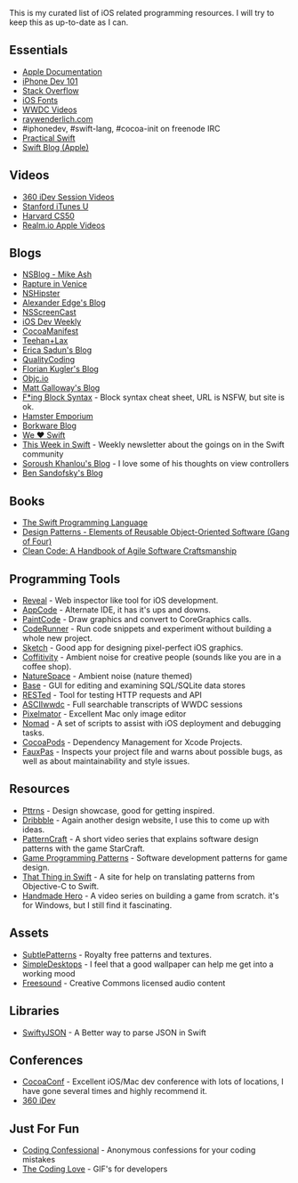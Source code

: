 <!--
Title: iOS Developer Resources
Page: true
Template: page
-->

This is my curated list of iOS related programming resources. I will try
to keep this as up-to-date as I can.

Essentials
----------

-   [Apple
    Documentation](https://developer.apple.com/library/ios/navigation/ "Apple Documentation")
-   [iPhone Dev 101](http://www.idev101.com "iPhone Dev 101")
-   [Stack Overflow](http://stackoverflow.com "Stack Overflow")
-   [iOS Fonts](http://iosfonts.com "iOS Fonts")
-   [WWDC
    Videos](https://developer.apple.com/wwdc/videos/ "WWDC Videos")
-   [raywenderlich.com](http://www.raywenderlich.com "raywenderlich.com")
-   \#iphonedev, \#swift-lang, \#cocoa-init on freenode IRC
-   [Practical Swift](http://practicalswift.com "Practical Swift")
-   [Swift
    Blog (Apple)](https://developer.apple.com/swift/blog/ "Swift Blog (Apple)")

Videos
------

-   [360 iDev Session
    Videos](http://360idev.com/session-videos/ "360 iDev 2013 Sessions")
-   [Stanford iTunes U](http://itunes.stanford.edu "Stanford iTunes U")
-   [Harvard CS50](https://www.youtube.com/user/cs50tv)
-   [Realm.io Apple Videos](https://realm.io/news/#apple)

Blogs
-----

-   [NSBlog - Mike
    Ash](http://www.mikeash.com/pyblog/ "Mike Ash's Blog")
-   [Rapture in Venice](http://raptureinvenice.com "Rapture in Venice")
-   [NSHipster](http://nshipster.com "NSHipster")
-   [Alexander Edge's
    Blog](http://www.alexedge.co.uk "Alexander Edge's Blog")
-   [NSScreenCast](http://nsscreencast.com "NSScreenCast")
-   [iOS Dev Weekly](http://iosdevweekly.com "iOS Dev Weekly")
-   [CocoaManifest](http://cocoamanifest.net "CocoaManifest")
-   [Teehan+Lax](http://teehanlax.com "Teehan+Lax")
-   [Erica Sadun's Blog](http://ericasadun.com "Erica Sadun's Blog")
-   [QualityCoding](http://qualitycoding.org "QualityCoding")
-   [Florian Kugler's
    Blog](http://floriankugler.com/blog "Florian Kugler's Blog")
-   [Objc.io](http://www.objc.io "Objc.io")
-   [Matt Galloway's
    Blog](http://www.galloway.me.uk "Matt Galloway's Blog")
-   [F\*ing Block
    Syntax](http://fuckingblocksyntax.com "F*ing Block Syntax") - Block
    syntax cheat sheet, URL is NSFW, but site is ok.
-   [Hamster
    Emporium](http://sealiesoftware.com/blog/ "Hamster Emporium")
-   [Borkware Blog](http://borkwarellc.wordpress.com "Borkware Blog")
-   [We ❤ Swift](http://www.weheartswift.com "We Heart Swift")
-   [This Week in Swift](https://swiftnews.curated.co) - Weekly
    newsletter about the goings on in the Swift community
-   [Soroush Khanlou's Blog](http://khanlou.com) - I love some of his
    thoughts on view controllers
-   [Ben Sandofsky's Blog](https://sandofsky.com)

Books
-----

-   [The Swift Programming
    Language](https://itunes.apple.com/us/book/swift-programming-language/id881256329?mt=11)
-   [Design Patterns - Elements of Reusable Object-Oriented Software
    (Gang
    of Four)](http://www.amazon.com/Design-Patterns-Elements-Reusable-Object-Oriented/dp/0201633612)
-   [Clean Code: A Handbook of Agile Software
    Craftsmanship](http://www.amazon.com/Clean-Code-Handbook-Software-Craftsmanship-ebook/dp/B001GSTOAM)

Programming Tools
-----------------

-   <span
    style="line-height: 14px;">[Reveal](http://revealapp.com/ "Reveal") -
    Web inspector like tool for iOS development.</span>
-   [AppCode](http://www.jetbrains.com/objc/ "AppCode") - Alternate IDE,
    it has it's ups and downs.
-   [PaintCode](http://www.paintcodeapp.com "PaintCode") - Draw graphics
    and convert to CoreGraphics calls.
-   [CodeRunner](http://www.krillapps.com/coderunner/ "CodeRunner") -
    Run code snippets and experiment without building a whole
    new project.
-   [Sketch](http://www.bohemiancoding.com/sketch/ "Sketch") - Good app
    for designing pixel-perfect iOS graphics.
-   [Coffitivity](http://www.coffitivity.com "Coffitivity") - Ambient
    noise for creative people (sounds like you are in a coffee shop).
-   [NatureSpace](http://www.naturespace.com "NatureSpace") - Ambient
    noise (nature themed)
-   [Base](http://itunes.apple.com/us/app/base/id402383384?mt=12&uo=4&partnerId=30&partnerId=30&siteID=5J6ygNnQgI4-5HaY_VomXqNP53BCNKKyTQ "Base") -
    GUI for editing and examining SQL/SQLite data stores
-   [RESTed](https://itunes.apple.com/us/app/rested/id421879749?mt=12&ign-mpt=uo%3D4 "RESTed") -
    Tool for testing HTTP requests and API
-   [ASCIIwwdc](http://asciiwwdc.com "ASCIIwwdc") - Full searchable
    transcripts of WWDC sessions
-   [Pixelmator](http://www.pixelmator.com "Pixelmator") - Excellent Mac
    only image editor
-   [Nomad](http://nomad-cli.com "Nomad CLI") - A set of scripts to
    assist with iOS deployment and debugging tasks.
-   [CocoaPods](http://cocoapods.org "CocoaPods") - Dependency
    Management for Xcode Projects.
-   [FauxPas](http://fauxpasapp.com "Faux Pas") - Inspects your project
    file and warns about possible bugs, as well as about maintainability
    and style issues.

Resources
---------

-   [Pttrns](http://pttrns.com/ "Pttrns") - Design showcase, good for
    getting inspired.
-   [Dribbble](http://dribbble.com "Dribbble") - Again another design
    website, I use this to come up with ideas.
-   [PatternCraft](https://www.youtube.com/playlist?list=PL8B19C3040F6381A2 "PatternCraft") -
    A short video series that explains software design patterns with the
    game StarCraft.
-   [Game Programming
    Patterns](http://gameprogrammingpatterns.com "Game Programming Patterns") -
    Software development patterns for game design.
-   [That Thing in
    Swift](http://thatthinginswift.com "That Thing in Swift") - A site
    for help on translating patterns from Objective-C to Swift.
-   [Handmade Hero](http://handmadehero.org) - A video series on
    building a game from scratch. it's for Windows, but I still find
    it fascinating.

Assets
------

-   [SubtlePatterns](http://subtlepatterns.com "Subtle Patterns") -
    Royalty free patterns and textures.
-   [SimpleDesktops](http://simpledesktops.com "SimpleDesktops") - I
    feel that a good wallpaper can help me get into a working mood
-   [Freesound](http://www.freesound.org "Freesound") - Creative Commons
    licensed audio content

Libraries
---------

-   [SwiftyJSON](https://github.com/SwiftyJSON/SwiftyJSON) - A Better
    way to parse JSON in Swift

Conferences
-----------

-   [CocoaConf](http://cocoaconf.com "CocoaConf") - Excellent iOS/Mac
    dev conference with lots of locations, I have gone several times and
    highly recommend it.
-   [360 iDev](http://360idev.com)

Just For Fun
------------

-   [Coding Confessional](http://www.codingconfessional.com) - Anonymous
    confessions for your coding mistakes
-   [The Coding Love](http://thecodinglove.com) - GIF's for developers

